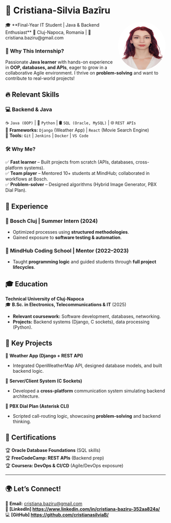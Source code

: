 

# 🚀 **Cristiana-Silvia Bazîru**  
<img src="profile.jpeg" align="right" width="150" height="150" style="border-radius: 50%; margin-left: 15px;" />  
🎓 **Final-Year IT Student | Java & Backend Enthusiast**  
📍 Cluj-Napoca, Romania | 📧 cristiana.baziru@gmail.com  



### 👋 **Why This Internship?**  
Passionate **Java learner** with hands-on experience in **OOP, databases, and APIs**, eager to grow in a collaborative Agile environment. I thrive on **problem-solving** and want to contribute to real-world projects!  



## 🔥 **Relevant Skills**  
### 💻 **Backend & Java**  
☕ `Java (OOP)` | 🐍 `Python` | 🛢️ `SQL (Oracle, MySQL)` | 🌐 `REST APIs`  
🧩 **Frameworks:** `Django` (Weather App) | `React` (Movie Search Engine)  
🔧 **Tools:** `Git` | `Jenkins` | `Docker` | `VS Code`  

### 🛠 **Why Me?**  
✅ **Fast learner** – Built projects from scratch (APIs, databases, cross-platform systems).  
✅ **Team player** – Mentored 10+ students at MindHub; collaborated in workflows at Bosch.  
✅ **Problem-solver** – Designed algorithms (Hybrid Image Generator, PBX Dial Plan).  


## 💼 **Experience**  
### 🔹 **Bosch Cluj | Summer Intern (2024)**  
- Optimized processes using **structured methodologies**.
- Gained exposure to **software testing & automation**.  

### 🔹 **MindHub Coding School | Mentor (2022–2023)**  
- Taught **programming logic** and guided students through **full project lifecycles**.  

  

## 🎓 **Education**  
**Technical University of Cluj-Napoca**  
🎓 **B.Sc. in Electronics, Telecommunications & IT** (2025)  
- **Relevant coursework:** Software development, databases, networking.  
- **Projects:** Backend systems (Django, C sockets), data processing (Python).  



## 🚀 **Key Projects**  
🔹 **Weather App (Django + REST API)**  
- Integrated OpenWeatherMap API, designed database models, and built backend logic.  

🔹 **Server/Client System (C Sockets)**  
- Developed a **cross-platform** communication system simulating backend architecture.  

🔹 **PBX Dial Plan (Asterisk CLI)**  
- Scripted call-routing logic, showcasing **problem-solving** and backend thinking.  
 

## 📜 **Certifications**  
🏆 **Oracle Database Foundations** (SQL skills)  
🏆 **FreeCodeCamp: REST APIs** (Backend prep)  
🏆 **Coursera: DevOps & CI/CD** (Agile/DevOps exposure)  

---  

## 🌍 **Let’s Connect!**  
📧 **Email:** cristiana.baziru@gmail.com  
🔗 **[LinkedIn] https://www.linkedin.com/in/cristiana-baziru-352aa824a/**  
💻 **[GitHub] https://github.com/cristianasilviaB/**  


